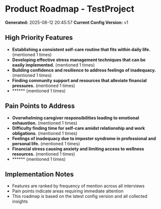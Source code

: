 # Product Roadmap - TestProject

**Generated:** 2025-08-12 20:45:57
**Current Config Version:** v1

## High Priority Features

- **Establishing a consistent self-care routine that fits within daily life.** (mentioned 1 times)
- **Developing effective stress management techniques that can be easily implemented.** (mentioned 1 times)
- **Building confidence and resilience to address feelings of inadequacy.** (mentioned 1 times)
- **Finding community support and resources that alleviate financial pressures.** (mentioned 1 times)
- ****** (mentioned 1 times)

## Pain Points to Address

- **Overwhelming caregiver responsibilities leading to emotional exhaustion.** (mentioned 1 times)
- **Difficulty finding time for self-care amidst relationship and work obligations.** (mentioned 1 times)
- **Feelings of inadequacy due to imposter syndrome in professional and personal life.** (mentioned 1 times)
- **Financial stress causing anxiety and limiting access to wellness resources.** (mentioned 1 times)
- ****** (mentioned 1 times)

## Implementation Notes

- Features are ranked by frequency of mention across all interviews
- Pain points indicate areas requiring immediate attention
- This roadmap is based on the latest config version and all collected insights
